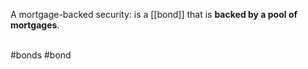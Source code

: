 A mortgage-backed security: is a [[bond]] that is **backed by a pool of mortgages**.

<br>
#bonds #bond
